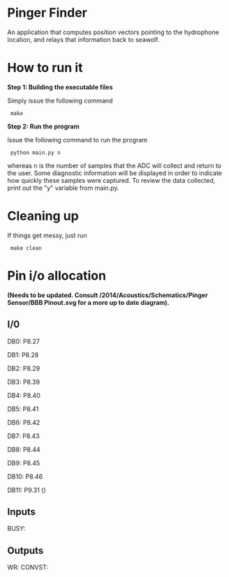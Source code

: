 # Pinger Finder
An application that computes position vectors pointing to the hydrophone location, and relays that information back to seawolf.

# How to run it
**Step 1: Building the executable files**

Simply issue the following command

     make
 
**Step 2: Run the program**

Issue the following command to run the program

     python main.py n

whereas n is the number of samples that the ADC will collect and return to the user. Some diagnostic information will be displayed in order to indicate how quickly these samples were captured. To review the data collected, print out the "y" variable from main.py.

# Cleaning up
If things get messy, just run

     make clean

# Pin i/o allocation 
**(Needs to be updated. Consult <ElectricalDropbox>/2014/Acoustics/Schematics/Pinger Sensor/BBB Pinout.svg for a more up to date diagram).**

## I/0
DB0:  P8.27

DB1:  P8.28

DB2:  P8.29

DB3:  P8.39

DB4:  P8.40

DB5:  P8.41

DB6:  P8.42

DB7:  P8.43

DB8:  P8.44

DB9:  P8.45

DB10: P8.46

DB11: P9.31 ()

## Inputs
BUSY: 


## Outputs
WR:
CONVST:


